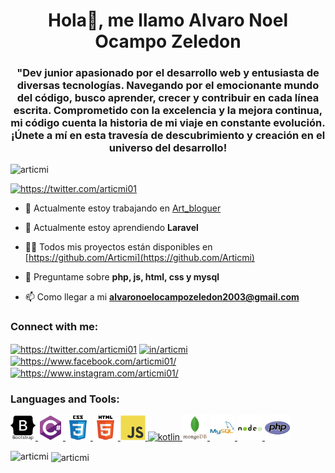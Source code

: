 <h1 align="center">Hola👋, me llamo Alvaro Noel Ocampo Zeledon</h1>
<h3 align="center">"Dev junior apasionado por el desarrollo web y entusiasta de diversas tecnologías. Navegando por el emocionante mundo del código, busco aprender, crecer y contribuir en cada línea escrita. Comprometido con la excelencia y la mejora continua, mi código cuenta la historia de mi viaje en constante evolución. ¡Únete a mí en esta travesía de descubrimiento y creación en el universo del desarrollo!</h3>

<p align="left"> <img src="https://komarev.com/ghpvc/?username=articmi&label=Profile%20views&color=0e75b6&style=flat" alt="articmi" /> </p>

<p align="left"> <a href="https://twitter.com/articmi01" target="blank"><img src="https://img.shields.io/twitter/follow/articmi01?logo=twitter&style=for-the-badge" alt="https://twitter.com/articmi01" /></a> </p>

- 🔭 Actualmente estoy trabajando en [Art_bloguer](https://github.com/Articmi/Art_Bloger)

- 🌱 Actualmente estoy aprendiendo **Laravel**

- 👨‍💻 Todos mis proyectos están disponibles en [https://github.com/Articmi](https://github.com/Articmi)

- 💬 Preguntame sobre **php, js, html, css y mysql**

- 📫 Como llegar a mi **alvaronoelocampozeledon2003@gmail.com**

<h3 align="left">Connect with me:</h3>
<p align="left">
<a href="https://twitter.com/https://twitter.com/articmi01" target="blank"><img align="center" src="https://raw.githubusercontent.com/rahuldkjain/github-profile-readme-generator/master/src/images/icons/Social/twitter.svg" alt="https://twitter.com/articmi01" height="30" width="40" /></a>
<a href="https://linkedin.com/in/in/articmi" target="blank"><img align="center" src="https://raw.githubusercontent.com/rahuldkjain/github-profile-readme-generator/master/src/images/icons/Social/linked-in-alt.svg" alt="in/articmi" height="30" width="40" /></a>
<a href="https://fb.com/https://www.facebook.com/articmi01/" target="blank"><img align="center" src="https://raw.githubusercontent.com/rahuldkjain/github-profile-readme-generator/master/src/images/icons/Social/facebook.svg" alt="https://www.facebook.com/articmi01/" height="30" width="40" /></a>
<a href="https://instagram.com/https://www.instagram.com/articmi01/" target="blank"><img align="center" src="https://raw.githubusercontent.com/rahuldkjain/github-profile-readme-generator/master/src/images/icons/Social/instagram.svg" alt="https://www.instagram.com/articmi01/" height="30" width="40" /></a>
</p>

<h3 align="left">Languages and Tools:</h3>
<p align="left"> <a href="https://getbootstrap.com" target="_blank" rel="noreferrer"> <img src="https://raw.githubusercontent.com/devicons/devicon/master/icons/bootstrap/bootstrap-plain-wordmark.svg" alt="bootstrap" width="40" height="40"/> </a> <a href="https://www.w3schools.com/cs/" target="_blank" rel="noreferrer"> <img src="https://raw.githubusercontent.com/devicons/devicon/master/icons/csharp/csharp-original.svg" alt="csharp" width="40" height="40"/> </a> <a href="https://www.w3schools.com/css/" target="_blank" rel="noreferrer"> <img src="https://raw.githubusercontent.com/devicons/devicon/master/icons/css3/css3-original-wordmark.svg" alt="css3" width="40" height="40"/> </a> <a href="https://www.w3.org/html/" target="_blank" rel="noreferrer"> <img src="https://raw.githubusercontent.com/devicons/devicon/master/icons/html5/html5-original-wordmark.svg" alt="html5" width="40" height="40"/> </a> <a href="https://developer.mozilla.org/en-US/docs/Web/JavaScript" target="_blank" rel="noreferrer"> <img src="https://raw.githubusercontent.com/devicons/devicon/master/icons/javascript/javascript-original.svg" alt="javascript" width="40" height="40"/> </a> <a href="https://kotlinlang.org" target="_blank" rel="noreferrer"> <img src="https://www.vectorlogo.zone/logos/kotlinlang/kotlinlang-icon.svg" alt="kotlin" width="40" height="40"/> </a> <a href="https://www.mongodb.com/" target="_blank" rel="noreferrer"> <img src="https://raw.githubusercontent.com/devicons/devicon/master/icons/mongodb/mongodb-original-wordmark.svg" alt="mongodb" width="40" height="40"/> </a> <a href="https://www.mysql.com/" target="_blank" rel="noreferrer"> <img src="https://raw.githubusercontent.com/devicons/devicon/master/icons/mysql/mysql-original-wordmark.svg" alt="mysql" width="40" height="40"/> </a> <a href="https://nodejs.org" target="_blank" rel="noreferrer"> <img src="https://raw.githubusercontent.com/devicons/devicon/master/icons/nodejs/nodejs-original-wordmark.svg" alt="nodejs" width="40" height="40"/> </a> <a href="https://www.php.net" target="_blank" rel="noreferrer"> <img src="https://raw.githubusercontent.com/devicons/devicon/master/icons/php/php-original.svg" alt="php" width="40" height="40"/> </a> </p>

<p><img align="left" src="https://github-readme-stats.vercel.app/api/top-langs?username=articmi&show_icons=true&locale=en&layout=compact" alt="articmi" /></p>

<p>&nbsp;<img align="center" src="https://github-readme-stats.vercel.app/api?username=articmi&show_icons=true&locale=en" alt="articmi" /></p>
